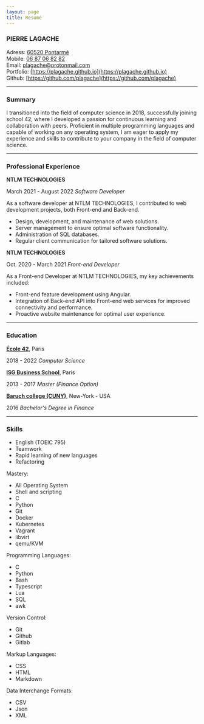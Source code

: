```yaml
---
layout: page
title: Resume
---
```


### PIERRE LAGACHE

Adress: [60520 Pontarmé](https://www.openstreetmap.org/search?query=60520%20pontarme#map=13/49.1640/2.5646)  
Mobile: [06 87 06 82 82](tel:+33687068282)  
Email: [plagache@protonmail.com](mailto:plagache@protonmail.com)  
Portfolio: [https://plagache.github.io](https://plagache.github.io)  
Github: [https://github.com/plagache](https://github.com/plagache)  

---

### Summary

I transitioned into the field of computer science in 2018, successfully joining school 42, where I developed a passion for continuous learning and collaboration with peers.
Proficient in multiple programming languages and capable of working on any operating system, I am eager to apply my experience and skills to contribute to your company in the field of computer science.

---

### Professional Experience

**NTLM TECHNOLOGIES**

March 2021 - August 2022 *Software Developer*

As a software developer at NTLM TECHNOLOGIES, I contributed to web development projects, both Front-end and Back-end.

- Design, development, and maintenance of web solutions.
- Server management to ensure optimal software functionality.
- Administration of SQL databases.
- Regular client communication for tailored software solutions.

**NTLM TECHNOLOGIES**

Oct. 2020 - March 2021 *Front-end Developer*

As a Front-end Developer at NTLM TECHNOLOGIES, my key achievements included:

- Front-end feature development using Angular.
- Integration of Back-end API into Front-end web services for improved connectivity and performance.
- Proactive website maintenance for optimal user experience.

---

### Education

**[École 42](https://42.fr/)**, Paris

2018 - 2022 *Computer Science*

**[ISG Business School](https://www.isg.fr/)**, Paris

2013 - 2017 *Master (Finance Option)*

**[Baruch college (CUNY)](https://www.baruch.cuny.edu/)**, New-York - USA

2016 *Bachelor's Degree in Finance*

---

### Skills

- English (TOEIC 795)
- Teamwork
- Rapid learning of new languages
- Refactoring

Mastery:
- All Operating System
- Shell and scripting
- C
- Python
- Git
- Docker
- Kubernetes
- Vagrant
- libvirt
- qemu/KVM

Programming Languages:
- C
- Python
- Bash
- Typescript
- Lua
- SQL
- awk

Version Control:
- Git
- Github
- Gitlab

Markup Languages:
- CSS
- HTML
- Markdown

Data Interchange Formats:
- CSV
- Json
- XML
